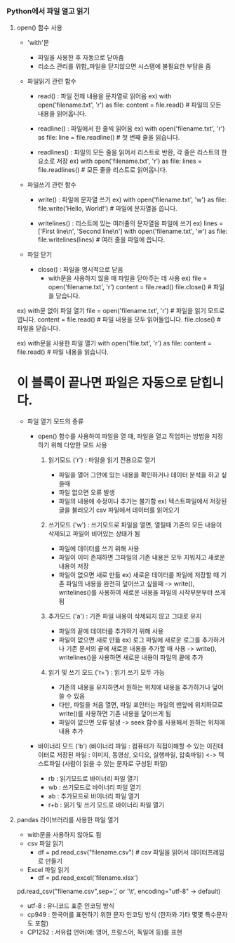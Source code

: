 ### Python에서 파일 열고 읽기

1. open() 함수 사용
    - 'with'문
        - 파일을 사용한 후 자동으로 닫아줌
        - 리소스 관리를 위함_파일을 닫지않으면 시스템에 불필요한 부담을 줌
    
    - 파일읽기 관련 함수
        - read() : 파일 전체 내용을 문자열로 읽어옴
        ex)
        with open('filename.txt', 'r') as file:
            content = file.read()  # 파일의 모든 내용을 읽어옵니다.

        - readline() : 파일에서 한 줄씩 읽어옴
        ex)
        with open('filename.txt', 'r') as file:
            line = file.readline()  # 첫 번째 줄을 읽습니다.


        - readlines() : 파일의 모든 줄을 읽어서 리스트로 반환, 각 줄은 리스트의 한 요소로 저장
        ex)
        with open('filename.txt', 'r') as file:
            lines = file.readlines()  # 모든 줄을 리스트로 읽어옵니다.



    - 파일쓰기 관련 함수
        - write() : 파일에 문자열 쓰기
        ex)
        with open('filename.txt', 'w') as file:
            file.write('Hello, World!')  # 파일에 문자열을 씁니다.


        - writelines() : 리스트에 있는 여러줄의 문자열을 파일에 쓰기
        ex)
        lines = ['First line\n', 'Second line\n']
        with open('filename.txt', 'w') as file:
            file.writelines(lines)  # 여러 줄을 파일에 씁니다.

    - 파일 닫기 
        - close() : 파일을 명시적으로 닫음
            - with문을 사용하지 않을 때 파일을 닫아주는 데 사용
        ex) 
        file = open('filename.txt', 'r')
        content = file.read()
        file.close()  # 파일을 닫습니다.

 

    ex) with문 없이 파일 열기
    file = open('filename.txt', 'r')  # 파일을 읽기 모드로 엽니다.
    content = file.read()             # 파일 내용을 모두 읽어들입니다.
    file.close()                      # 파일을 닫습니다.

    ex) with문을 사용한 파일 열기
    with open('file.txt', 'r') as file:
        content = file.read()         # 파일 내용을 읽습니다.
    # 이 블록이 끝나면 파일은 자동으로 닫힙니다.

    - 파일 열기 모드의 종류
        - open() 함수를 사용하여 파일을 열 때, 파일을 열고 작업하는 방법을 지정하기 위해 다양한 모드 사용

            1. 읽기모드 ('r') : 파일을 읽기 전용으로 열기
                - 파일을 열어 그안에 있는 내용을 확인하거나 데이터 분석을 하고 싶을때
                - 파일 없으면 오류 발생
                - 파일의 내용에 수정이나 추가는 불가함
                ex) 텍스트파일에서 저장된 글을 불러오기
                    csv 파일에서 데이터를 읽어오기

            2. 쓰기모드 ('w') : 쓰기모드로 파일을 열면, 열릴때 기존의 모든 내용이 삭제되고 파일이 비어있는 상태가 됨
                - 파일에 데이터를 쓰기 위해 사용
                - 파일이 이미 존재하면 그파일의 기존 내용은 모두 지워지고 새로운 내용이 저장 
                - 파일이 없으면 새로 만듦
                ex) 새로운 데이터를 파일에 저장할 때
                    기존 파일의 내용을 완전히 덮어쓰고 싶을때
            -> write(), writelines()를 사용하여 새로운 내용을 파일의 시작부분부터 쓰게 됨

            3. 추가모드 ('a') : 기존 파일 내용이 삭제되지 않고 그대로 유지
                - 파일의 끝에 데이터를 추가하기 위해 사용
                - 파일이 없으면 새로 만듦
                ex) 로그 파일에 새로운 로그를 추가하거나 기존 문서의 끝에 새로운 내용을 추가할 때 사용
            -> write(), writelines()을 사용하면 새로운 내용이 파일의 끝에 추가

            4. 읽기 및 쓰기 모드 ('r+') : 읽기 쓰기 모두 가능
                - 기존의 내용을 유지하면서 원하는 위치에 내용을 추가하거나 덮어쓸 수 있음
                - 다만, 파일을 처음 열면, 파일 포인터는 파일의 맨앞에 위치하므로 write()를 사용하면 기존 내용을 덮어쓰게 됨 
                - 파일이 없으면 오류 발생
            -> seek 함수를 사용해서 원하는 위치에 내용 추가
            

        - 바이너리 모드 ('b') (바이너리 파일 : 컴퓨터가 직접이해할 수 있는 이진데이터로 저장된 파일 : 이미지, 동영상, 오디오, 실행파일, 압축파일)
            <-> 텍스트파일 (사람이 읽을 수 있는 문자로 구성된 파일)

            - rb : 읽기모드로 바이너리 파일 열기
            - wb : 쓰기모드로 바이너리 파일 열기
            - ab : 추가모드로 바이너리 파일 열기
            - r+b : 읽기 및 쓰기 모드로 바이너리 파일 열기


2. pandas 라이브러리를 사용한 파일 열기
    - with문을 사용하지 않아도 됨
    - csv 파일 읽기
        - df = pd.read_csv("filename.csv") # csv 파일을 읽어서 데이터프레임로 만들기
    - Excel 파일 읽기
        - df = pd.read_excel('filename.xlsx')  

    pd.read_csv("filename.csv",sep=',' or '\t', encoding="utf-8" -> default)
    - utf-8 : 유니코드 표준 인코딩 방식
    - cp949 : 한국어를 표현하기 위한 문자 인코딩 방식 (한자와 기타 몇몇 특수문자도 포함)
    - CP1252 : 서유럽 언어(예: 영어, 프랑스어, 독일어 등)를 표현